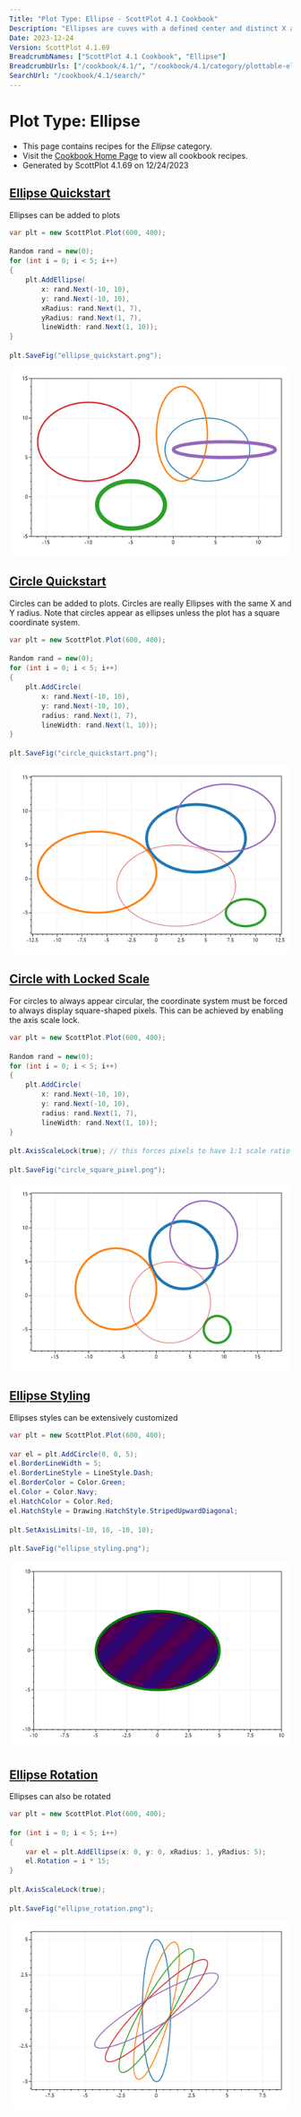 ```yaml
---
Title: "Plot Type: Ellipse - ScottPlot 4.1 Cookbook"
Description: "Ellipses are cuves with a defined center and distinct X and Y radii. A circle is an ellipse with an X radius equal to its Y radius."
Date: 2023-12-24
Version: ScottPlot 4.1.69
BreadcrumbNames: ["ScottPlot 4.1 Cookbook", "Ellipse"]
BreadcrumbUrls: ["/cookbook/4.1/", "/cookbook/4.1/category/plottable-ellipse/"]
SearchUrl: "/cookbook/4.1/search/"
---
```


# Plot Type: Ellipse
* This page contains recipes for the _Ellipse_ category.
* Visit the [Cookbook Home Page](../../) to view all cookbook recipes.
* Generated by ScottPlot 4.1.69 on 12/24/2023
<h2><a id='ellipse-quickstart' href='/cookbook/4.1/recipes/ellipse_quickstart/'>Ellipse Quickstart</a></h2>

Ellipses can be added to plots

```cs
var plt = new ScottPlot.Plot(600, 400);

Random rand = new(0);
for (int i = 0; i < 5; i++)
{
    plt.AddEllipse(
        x: rand.Next(-10, 10),
        y: rand.Next(-10, 10),
        xRadius: rand.Next(1, 7),
        yRadius: rand.Next(1, 7),
        lineWidth: rand.Next(1, 10));
}

plt.SaveFig("ellipse_quickstart.png");
```

<img src='../../images/ellipse_quickstart.png' class='d-block mx-auto my-5' />


<h2><a id='circle-quickstart' href='/cookbook/4.1/recipes/circle_quickstart/'>Circle Quickstart</a></h2>

Circles can be added to plots. Circles are really Ellipses with the same X and Y radius. Note that circles appear as ellipses unless the plot has a square coordinate system.

```cs
var plt = new ScottPlot.Plot(600, 400);

Random rand = new(0);
for (int i = 0; i < 5; i++)
{
    plt.AddCircle(
        x: rand.Next(-10, 10),
        y: rand.Next(-10, 10),
        radius: rand.Next(1, 7),
        lineWidth: rand.Next(1, 10));
}

plt.SaveFig("circle_quickstart.png");
```

<img src='../../images/circle_quickstart.png' class='d-block mx-auto my-5' />


<h2><a id='circle-with-locked-scale' href='/cookbook/4.1/recipes/circle_square_pixel/'>Circle with Locked Scale</a></h2>

For circles to always appear circular, the coordinate system must be forced to always display square-shaped pixels. This can be achieved by enabling the axis scale lock.

```cs
var plt = new ScottPlot.Plot(600, 400);

Random rand = new(0);
for (int i = 0; i < 5; i++)
{
    plt.AddCircle(
        x: rand.Next(-10, 10),
        y: rand.Next(-10, 10),
        radius: rand.Next(1, 7),
        lineWidth: rand.Next(1, 10));
}

plt.AxisScaleLock(true); // this forces pixels to have 1:1 scale ratio

plt.SaveFig("circle_square_pixel.png");
```

<img src='../../images/circle_square_pixel.png' class='d-block mx-auto my-5' />


<h2><a id='ellipse-styling' href='/cookbook/4.1/recipes/ellipse_styling/'>Ellipse Styling</a></h2>

Ellipses styles can be extensively customized

```cs
var plt = new ScottPlot.Plot(600, 400);

var el = plt.AddCircle(0, 0, 5);
el.BorderLineWidth = 5;
el.BorderLineStyle = LineStyle.Dash;
el.BorderColor = Color.Green;
el.Color = Color.Navy;
el.HatchColor = Color.Red;
el.HatchStyle = Drawing.HatchStyle.StripedUpwardDiagonal;

plt.SetAxisLimits(-10, 10, -10, 10);

plt.SaveFig("ellipse_styling.png");
```

<img src='../../images/ellipse_styling.png' class='d-block mx-auto my-5' />


<h2><a id='ellipse-rotation' href='/cookbook/4.1/recipes/ellipse_rotation/'>Ellipse Rotation</a></h2>

Ellipses can also be rotated

```cs
var plt = new ScottPlot.Plot(600, 400);

for (int i = 0; i < 5; i++)
{
    var el = plt.AddEllipse(x: 0, y: 0, xRadius: 1, yRadius: 5);
    el.Rotation = i * 15;
}

plt.AxisScaleLock(true);

plt.SaveFig("ellipse_rotation.png");
```

<img src='../../images/ellipse_rotation.png' class='d-block mx-auto my-5' />



